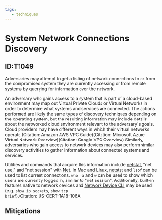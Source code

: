 ```yaml
---
tags:
   - techniques
---
```

# System Network Connections Discovery
## ID:T1049
Adversaries may attempt to get a listing of network connections to or from the compromised system they are currently accessing or from remote systems by querying for information over the network. 

An adversary who gains access to a system that is part of a cloud-based environment may map out Virtual Private Clouds or Virtual Networks in order to determine what systems and services are connected. The actions performed are likely the same types of discovery techniques depending on the operating system, but the resulting information may include details about the networked cloud environment relevant to the adversary's goals. Cloud providers may have different ways in which their virtual networks operate.(Citation: Amazon AWS VPC Guide)(Citation: Microsoft Azure Virtual Network Overview)(Citation: Google VPC Overview) Similarly, adversaries who gain access to network devices may also perform similar discovery activities to gather information about connected systems and services.

Utilities and commands that acquire this information include [netstat](/mitre/software/S0104), "net use," and "net session" with [Net](/mitre/software/S0039). In Mac and Linux, [netstat](/mitre/software/S0104) and <code>lsof</code> can be used to list current connections. <code>who -a</code> and <code>w</code> can be used to show which users are currently logged in, similar to "net session". Additionally, built-in features native to network devices and [Network Device CLI](/mitre/techniques/T1059/008) may be used (e.g. <code>show ip sockets</code>, <code>show tcp brief</code>).(Citation: US-CERT-TA18-106A)
## Mitigations
